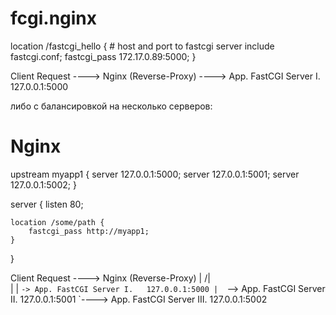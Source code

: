 # fcgi.nginx

location /fastcgi_hello {
    # host and port to fastcgi server
    include         fastcgi.conf;
    fastcgi_pass 172.17.0.89:5000;
}

Client Request ----> Nginx (Reverse-Proxy) ----> App. FastCGI Server I. 127.0.0.1:5000

либо с балансировкой на несколько серверов:


	

# Nginx
upstream myapp1 {
    server 127.0.0.1:5000;
    server 127.0.0.1:5001;
    server 127.0.0.1:5002;
}

server {
    listen 80;

    location /some/path {
        fastcgi_pass http://myapp1;
    }
}

Client Request ----> Nginx (Reverse-Proxy)
                        |
                       /|\
                      | | `-> App. FastCGI Server I.   127.0.0.1:5000
                      |  `--> App. FastCGI Server II.  127.0.0.1:5001
                       `----> App. FastCGI Server III. 127.0.0.1:5002

